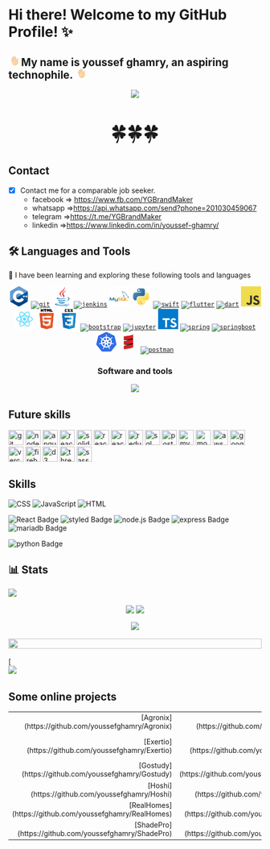 <!--
Hello, my name is Ginny, ahihi.
-->

# Hi there! Welcome to my GitHub Profile! ✨

## <img src="./assets/waving-hand.webp" width="4%"> My name is youssef ghamry, an aspiring technophile. <img src="./assets/waving-hand.webp" width="4%">

<div align="center">
    <img width="90%" src="./assets/yg.jpeg">
</div>



<div>
  <p align="center" style="font-size: 2.5rem">🍀🍀🍀<p>
</div>


## Contact 

- [x] Contact me for a comparable job seeker.
	- facebook => https://www.fb.com/YGBrandMaker
	- whatsapp =>https://api.whatsapp.com/send?phone=201030459067
	- telegram =>https://t.me/YGBrandMaker
	- linkedin =>https://www.linkedin.com/in/youssef-ghamry/
## 🛠 Languages and Tools
📖 I have been learning and exploring these following tools and languages

<div align="center"> 
    <code><a href="https://www.cplusplus.com/" title="C++" target="_blank"><img src="https://raw.githubusercontent.com/devicons/devicon/master/icons/cplusplus/cplusplus-original.svg" alt="cplusplus" width="40" height="40"/></a></code>
    <code><a href="https://git-scm.com/" title="Git" target="_blank"><img src="https://www.vectorlogo.zone/logos/git-scm/git-scm-icon.svg" alt="git" width="40" height="40"/></a></code>
    <code><a href="https://www.java.com" title="Java" target="_blank"><img src="https://raw.githubusercontent.com/devicons/devicon/master/icons/java/java-original.svg" alt="java" width="40" height="40"/></a></code>
    <code><a href="https://www.jenkins.io" title="Jenkins" target="_blank"><img src="https://www.vectorlogo.zone/logos/jenkins/jenkins-icon.svg" alt="jenkins" width="40" height="40"/></a></code>
    <code><a href="https://www.mysql.com/" title="MySQL" target="_blank"><img src="https://raw.githubusercontent.com/devicons/devicon/master/icons/mysql/mysql-original-wordmark.svg" alt="mysql" width="40" height="40"/></a></code>
    <code><a href="https://www.python.org" title="Python" target="_blank"><img src="https://raw.githubusercontent.com/devicons/devicon/master/icons/python/python-original.svg" alt="python" width="40" height="40"/></a></code>
    <code><a href="https://developer.apple.com/swift/" title="Swift" target="_blank"><img src="https://developer.apple.com/swift/images/swift-og.png" alt="swift" width="40" height="40"/></a></code>
    <code><a href="https://flutter.dev/" title="Flutter" target="_blank"><img src="https://pbs.twimg.com/profile_images/1187814172307800064/MhnwJbxw_400x400.jpg" alt="flutter" width="40" height="40"/></a></code>
    <code><a href="https://dart.dev/" title="Dart" target="_blank"><img src="https://avatars.githubusercontent.com/u/1609975?s=200&v=4" alt="dart" width="40" height="40"/></a></code>
    <code><a href="https://www.javascript.com/" title="JavaScript" target="_blank"><img src="https://raw.githubusercontent.com/github/explore/80688e429a7d4ef2fca1e82350fe8e3517d3494d/topics/javascript/javascript.png" alt="javascript" width="40" height="40"/></a></code>
    <code><a href="https://reactjs.org/" title="React" target="_blank"><img src="https://raw.githubusercontent.com/github/explore/80688e429a7d4ef2fca1e82350fe8e3517d3494d/topics/react/react.png" alt="react" width="40" height="40"/></a></code>
    <code><a href="https://developer.mozilla.org/en-US/docs/Web/HTML" title="HTML" target="_blank"><img src="https://raw.githubusercontent.com/github/explore/80688e429a7d4ef2fca1e82350fe8e3517d3494d/topics/html/html.png" alt="html" width="40" height="40"/></a></code>
    <code><a href="https://developer.mozilla.org/en-US/docs/Web/CSS" title="CSS" target="_blank"><img src="https://raw.githubusercontent.com/github/explore/80688e429a7d4ef2fca1e82350fe8e3517d3494d/topics/css/css.png" alt="css" width="40" height="40"/></a></code>
    <code><a href="https://getbootstrap.com/" title="Bootstrap" target="_blank"><img src="https://getbootstrap.com/docs/5.2/assets/brand/bootstrap-logo-shadow.png" alt="bootstrap" width="40" height="40"/></a></code>
    <code><a href="https://jupyter-notebook.readthedocs.io/en/stable/" title="Jupyter Notebook" target="_blank"><img src="https://avatars.githubusercontent.com/u/7388996?s=200&v=4" alt="jupyter" width="40" height="40"/></a></code>
    <code><a href="https://www.typescriptlang.org/" title="TypeScript" target="_blank"><img src="https://raw.githubusercontent.com/github/explore/80688e429a7d4ef2fca1e82350fe8e3517d3494d/topics/typescript/typescript.png" alt="typescript" width="40" height="40"/></a></code>
    <code><a href="https://spring.io/" title="Spring" target="_blank"><img src="https://avatars.githubusercontent.com/u/317776?s=200&v=4" alt="spring" width="40" height="40"/></a></code>
    <code><a href="https://spring.io/projects/spring-boot" title="Spring Boot" target="_blank"><img src="https://www.adroitlogic.com/static/assets/images/icons/spring-boot.svg" alt="springboot" width="40" height="40"/></a></code>
    <code><a href="https://kubernetes.io/" title="Kubernetes" target="_blank"><img src="https://raw.githubusercontent.com/github/explore/01ea2a586e5da744792d0ccfce2f68b861f29301/topics/kubernetes/kubernetes.png" alt="kubernetes" width="40" height="40"/></a></code>
    <code><a href="https://www.scala-lang.org/" title="Scala" target="_blank"><img src="https://raw.githubusercontent.com/github/explore/80688e429a7d4ef2fca1e82350fe8e3517d3494d/topics/scala/scala.png" alt="scala" width="40" height="40"/></a></code>
    <code><a href="https://www.postman.com/" title="Postman" target="_blank"><img src="https://res.cloudinary.com/postman/image/upload/t_team_logo/v1629869194/team/2893aede23f01bfcbd2319326bc96a6ed0524eba759745ed6d73405a3a8b67a8" alt="postman" width="40" height="40"/></a></code>

</div>
<h3 align="center">Software and tools</h3>
<p align="center">
  <img src="https://skillicons.dev/icons?i=git,jenkins,linux,vscode,idea,figma,cloudflare,androidstudio,pr,atom,github,githubactions" />
</p>

## Future skills
<div>
<img src="https://www.melodev.link/icons/git.svg" width="30" height="30" title="git"/>
<img src="https://www.melodev.link/icons/node.svg" width="30" height="30" title="nodeJS"/>
<img src="https://www.melodev.link/icons/angular.svg" width="30" height="30" title="angular"/>
<img src="https://www.melodev.link/icons/react.svg" width="30" height="30" title="react"/>
<img src="https://www.solidjs.com/assets/logo-123b04bc.svg" width="30" height="30" title="solidjs"/>
<img src="https://www.melodev.link/icons/react-native.svg" width="30" height="30" title="react-native"/>
<img src="https://react-query-v3.tanstack.com/_next/static/images/emblem-light-628080660fddb35787ff6c77e97ca43e.svg" width="30" height="30" title="react-query"/>
<img src="https://www.melodev.link/icons/redux.svg" width="30" height="30" title="redux"/>  
<img src="https://www.melodev.link/icons/database.svg" width="30" height="30" title="sql"/>
<img src="https://upload.wikimedia.org/wikipedia/commons/2/29/Postgresql_elephant.svg" width="30" height="30" title="postgres"/>
<img src="https://www.mysql.com/common/logos/logo-mysql-170x115.png" width="30" height="30" title="mysql"/>
<img src="https://www.melodev.link/icons/mongodb.svg" width="30" height="30" title="mongodb"/>
<img src="https://www.melodev.link/icons/aws.svg" width="30" height="30" title="aws"/>
<img src="https://www.sitespect.com/wp-content/uploads/2019/05/logo_gcp_hexagon_rgb.png" width="30" height="30" title="google cloud platform"/>
<img src="https://www.melodev.link/icons/vercel.svg" width="30" height="30" title="vercel"/>
<img src="https://www.melodev.link/icons/firebase.svg" width="30" height="30" title="firebase"/>
<img src="https://www.melodev.link/icons/d3.png" width="30" height="30" title="d3"/>
<img src="https://www.melodev.link/icons/three.png" width="30" height="30" title="threeJS"/>
<img src="https://www.melodev.link/icons/sass.png" width="30" height="30" title="sass"/>
</div> 

## Skills

![CSS](https://img.shields.io/badge/CSS3-1572B6?style=for-the-badge&logo=css3&logoColor=white)
![JavaScript](https://img.shields.io/badge/JavaScript-F7DF1E?style=for-the-badge&logo=javascript&logoColor=black)
![HTML](https://img.shields.io/badge/HTML-239120?style=for-the-badge&logo=html5&logoColor=white)

![React Badge](https://img.shields.io/badge/React-61DAFB?style=flat-square&logo=React&logoColor=white)
![styled Badge](https://img.shields.io/badge/Styled-DB7093?style=flat-square&logo=styled-components&logoColor=white)
![node.js Badge](https://img.shields.io/badge/Node.js-339933?style=flat-square&logo=Node.js&logoColor=white)
![express Badge](https://img.shields.io/badge/Express-000000?style=flat-square&logo=Express&logoColor=white)
![mariadb Badge](https://img.shields.io/badge/MariaDB-003545?style=flat-square&logo=MariaDB&logoColor=white)

![python Badge](https://img.shields.io/badge/Python-0A9EDC?style=flat-square&logo=Python&logoColor=white)

## 📊 Stats
<!-- Profile views
<p> <img src="https://komarev.com/ghpvc/?username=youssefghamry" alt="youssefghamry" /> </p> -->

<!-- Profile Visitors -->
![](https://visitor-badge.laobi.icu/badge?page_id=youssefghamry.youssefghamry)

<!-- LeetCode Stats Card -->
<!-- <p align="center">
  <a href="https://leetcode.com/youssefghamry" target="_blank">
    <img width=60% src="https://leetcode.card.workers.dev/?username=youssefghamry&theme=dark&font=source_code_pro&extension=activity&border_radius=10"/>
  </a>
</p> -->

<p align="center">
  <img width="48%" src="https://github-readme-stats.vercel.app/api?username=youssefghamry&show_icons=true&hide_border=false&show_owner=true&title_color=ff6e96&theme=onedark&layout=compact" />
  <img width="40%" src="https://github-readme-stats.vercel.app/api/top-langs/?username=youssefghamry&theme=onedark&custom_title=streak-stats&hide_border=false&layout=compact">
</p>

<p align="center">
  <img width="70%" src="https://github-readme-streak-stats.herokuapp.com/?user=youssefghamry&theme=onedark&custom_title=streak-stats&hide_border=false&layout=compact" />
</p>

<!-- GitHub Activity Graph -->
<a href="https://github.com/Ashutosh00710/github-readme-activity-graph" target="_blank" align="center"><img width="100%" height="100%" src="https://github-readme-activity-graph.cyclic.app/graph?username=youssefghamry&theme=react-dark&hide_border=true&title_color=ff6e96&line=ff6e96&point=F8D847&area=true&bg_color=141321" /></a>




[
<br>
<a href="https://dooboo.io"><img src="https://server.dooboo.io/github-stats-advanced/youssefghamry?date=01" width="600" /></a>



## Some online projects
 <table style="text-align: right;">
  <tbody>
 <tr>
 <td>[Agronix](https://github.com/youssefghamry/Agronix) </td>
 <td>[Alico](https://github.com/youssefghamry/Alico) </td>
 <td>[Arter](https://github.com/youssefghamry/Arter) </td>
 <td>[BildPress](https://github.com/youssefghamry/BildPress) </td>
 <td>[Borrow](https://github.com/youssefghamry/Borrow) </td>
 <td>[Clariwell](https://github.com/youssefghamry/Clariwell) </td>
 <td>[CouponSeek](https://github.com/youssefghamry/CouponSeek) </td>
 <td>[DiveIt](https://github.com/youssefghamry/DiveIt) </td>
 <td>[emart](https://github.com/youssefghamry/emart) </td>
 <td>[Enfold](https://github.com/youssefghamry/Enfold) </td>
 <td>[Epron](https://github.com/youssefghamry/Epron) </td>
 </tr><tr><td>[Exertio](https://github.com/youssefghamry/Exertio) </td>
 <td>[Edumy](https://github.com/youssefghamry/Edumy) </td>
 <td>[Financity](https://github.com/youssefghamry/Financity) </td>
 <td>[Findgo](https://github.com/youssefghamry/Findgo) </td>
 <td>[Fmwave](https://github.com/youssefghamry/Fmwave) </td>
 <td>[FoodFruit](https://github.com/youssefghamry/Food-Fruit) </td>
 <td>[Fundbux](https://github.com/youssefghamry/Fundbux) </td>
 <td>[Gamezone](https://github.com/youssefghamry/Gamezone) </td>
 <td>[Gardena](https://github.com/youssefghamry/Gardena) </td>
 <td>[GoCargo](https://github.com/youssefghamry/GoCargo) </td>
 <td>[GoStore](https://github.com/youssefghamry/GoStore) </td>
 </tr><tr><td>[Gostudy](https://github.com/youssefghamry/Gostudy) </td>
 <td>[GrandPrix](https://github.com/youssefghamry/GrandPrix) </td>
 <td>[Greeny](https://github.com/youssefghamry/Greeny) </td>
 <td>[Growth](https://github.com/youssefghamry/Growth) </td>
 <td>[Gutentype](https://github.com/youssefghamry/Gutentype) </td>
 <td>[HVillas](https://github.com/youssefghamry/HVillas) </td>
 <td>[Hamela](https://github.com/youssefghamry/Hamela) </td>
 <td>[Hampton](https://github.com/youssefghamry/Hampton) </td>
 <td>[Hendon](https://github.com/youssefghamry/Hendon) </td>
 <td>[HomeID](https://github.com/youssefghamry/HomeID) </td>
 </tr><tr><td>[Hoshi](https://github.com/youssefghamry/Hoshi) </td>
 <td>[Once](https://github.com/youssefghamry/Once) </td>
 <td>[OneCommunity](https://github.com/youssefghamry/OneCommunity) </td>
 <td>[Oxpitan](https://github.com/youssefghamry/Oxpitan) </td>
 <td>[Picozo](https://github.com/youssefghamry/Picozo) </td>
 <td>[Pinkmart](https://github.com/youssefghamry/Pinkmart) </td>
 <td>[Pizza](https://github.com/youssefghamry/Pizza) </td>
 <td>[PneuPress](https://github.com/youssefghamry/PneuPress) </td>
 <td>[Prolancer](https://github.com/youssefghamry/Prolancer) </td>
 <td>[RareRadio](https://github.com/youssefghamry/RareRadio) </td>
 <td>[RealFactory](https://github.com/youssefghamry/RealFactory) </td>
 </tr><tr><td>[RealHomes](https://github.com/youssefghamry/RealHomes) </td>
 <td>[Reframe](https://github.com/youssefghamry/Reframe) </td>
 <td>[REHub](https://github.com/youssefghamry/REHub) </td>
 <td>[Reobiz](https://github.com/youssefghamry/Reobiz) </td>
 <td>[RoyalEvent](https://github.com/youssefghamry/RoyalEvent) </td>
 <td>[Ruki](https://github.com/youssefghamry/Ruki) </td>
 <td>[RyanCV](https://github.com/youssefghamry/RyanCV) </td>
 <td>[SaluteMedical](https://github.com/youssefghamry/SaluteMedical) </td>
 <td>[Sanger](https://github.com/youssefghamry/Sanger) </td>
 <td>[Savoy](https://github.com/youssefghamry/Savoy) </td>
 <td>[Seocify](https://github.com/youssefghamry/Seocify) </td>
 </tr><tr><td>[ShadePro](https://github.com/youssefghamry/ShadePro) </td>
 <td>[Stardust](https://github.com/youssefghamry/Stardust) </td>
 <td>[Starto](https://github.com/youssefghamry/Starto) </td>
 <td>[StartupCompany](https://github.com/youssefghamry/StartupCompany) </td>
 <td>[SweetDate](https://github.com/youssefghamry/SweetDate) </td>
 <td>[Tediss](https://github.com/youssefghamry/Tediss) </td>
 <td>[TheDocs](https://github.com/youssefghamry/TheDocs) </td>
 <td>[Themebox](https://github.com/youssefghamry/Themebox) </td>
 <td>[TheOutset](https://github.com/youssefghamry/TheOutset) </td>
 <td>[TigerClaw](https://github.com/youssefghamry/TigerClaw) </td>
 <td>[Timber](https://github.com/youssefghamry/Timber) </td>
 <td>[TownHub](https://github.com/youssefghamry/TownHub) </td>
 <td>[Triply](https://github.com/youssefghamry/Triply) </td>
</tr>
</tbody>
</table>
